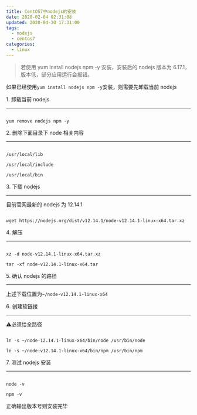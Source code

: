 ```yaml
---
title: CentOS7中nodejs的安装
date: 2020-02-04 02:31:08
updated: 2020-04-30 17:31:00
tags:
  - nodejs
  - centos7
categories:
  - linux
---
```

> 若使用 yum install nodejs npm -y 安装，安装后的 nodejs 版本为 6.17.1，版本低，部分应用运行会报错。
<!--more-->


如果已经使用`yum install nodejs npm -y`安装，则需要先卸载当前 nodejs

[](#1-卸载当前nodejs  "1.卸载当前nodejs")1\. 卸载当前 nodejs

----------------------------------------------

```shell  

yum remove nodejs npm -y

```

[](#2-删除下面目录下node相关内容  "2.删除下面目录下node相关内容")2\. 删除下面目录下 node 相关内容

--------------------------------------------------------------

```shell  

/usr/local/lib

/usr/local/include

/usr/local/bin

```

[](#3-下载nodejs  "3.下载nodejs")3\. 下载 nodejs

----------------------------------------

目前官网最新的 nodejs 为 12.14.1

```shell  

wget https://nodejs.org/dist/v12.14.1/node-v12.14.1-linux-x64.tar.xz

```

[](#4-解压  "4.解压")4\. 解压

---------------------

```shell  

xz -d node-v12.14.1-linux-x64.tar.xz

tar -xf node-v12.14.1-linux-x64.tar

```

[](#5-确认nodejs的路径  "5.确认nodejs的路径")5\. 确认 nodejs 的路径

--------------------------------------------------

上述下载位置为`~/node-v12.14.1-linux-x64`

[](#6-创建软链接  "6.创建软链接")6\. 创建软链接

------------------------------

⚠️必须给全路径

```shell  

ln -s ~/node-12.14.1-linux-x64/bin/node /usr/bin/node

ln -s ~/node-v12.14.1-linux-x64/bin/npm /usr/bin/npm

```

[](#7-测试nodejs安装  "7.测试nodejs安装")7\. 测试 nodejs 安装

-----------------------------------------------

```shell  

node -v

npm -v

```

正确输出版本号则安装完毕
